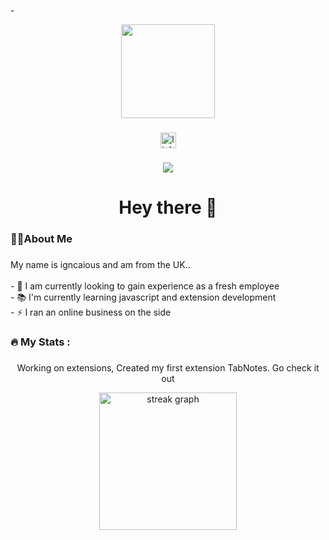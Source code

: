 -<div align="center">
  <img height="150" src="https://camo.githubusercontent.com/62da68eb62b1e5f175f7d1f0191dd89a653d7908feb22d37d4a0ab07365d6791/68747470733a2f2f6d656469612e67697068792e636f6d2f6d656469612f4d3967624264396e6244724f5475314d71782f67697068792e676966"  />
</div>

###

<div align="center">
  <a href="https://www.linkedin.com/in/juniour-ignacious-16a346297/"><img src="https://img.shields.io/static/v1?message=LinkedIn&logo=linkedin&label=&color=0077B5&logoColor=white&labelColor=&style=for-the-badge" height="25" alt="linkedin logo"  /></a>

</div>

###

<div align="center">
  <img src="https://visitor-badge.laobi.icu/badge?page_id=maurodesouza.maurodesouza&"  />
</div>

###

<h1 align="center">Hey there 👋 </h1>

###

<h3 align="left">👩‍💻About Me </h3>

###

<p align="left">My name is igncaious and am from the UK..<br><br>- 🔭 I am currently looking to gain experience as a fresh employee<br>- 📚 I'm currently learning javascript and extension development<br>- ⚡ I ran an online business on the side </p>

###


###

<h3 align="left">🔥   My Stats :</h3>

###

<div align="center">
  <p>Working on extensions, Created my first extension TabNotes. Go check it out</p>
  <img src="https://streak-stats.demolab.com?user=maurodesouza&locale=en&mode=daily&theme=dark&hide_border=false&border_radius=5&order=3" height="220" alt="streak graph"  />
</div>

###


<!---
codedlegend/codedlegend is a ✨ special ✨ repository because its `README.md` (this file) appears on your GitHub profile.
You can click the Preview link to take a look at your changes.
--->
